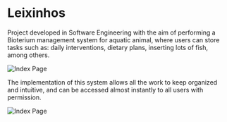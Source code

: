 Leixinhos
=========

Project developed in Software Engineering with the aim of performing a Bioterium management system for aquatic animal, where users can store tasks such as: daily interventions, dietary plans, inserting lots of fish, among others.   

![Index Page](https://cloud.githubusercontent.com/assets/6472330/5324554/b10ba8dc-7cd3-11e4-8d63-5cd4f1138313.png "Index Page")

The implementation of this system allows all the work to keep organized and intuitive, and can be accessed almost instantly to all users with permission.

![Index Page](https://cloud.githubusercontent.com/assets/6472330/5324555/b4c45d0c-7cd3-11e4-9d41-dc78dee31cfb.png "Index Page")
